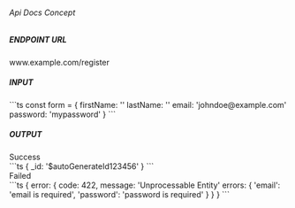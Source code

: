 <StandardTab choosen="usability" />

<div class="my-4"></div>

<h6>Api Docs Concept</h6>

<div class="h-full overflow-y-auto my-4">
  <div class="flex flex-col space-y-5 overflow-x-auto relative shadow-md sm:rounded-lg">
    <div>
      <h5 class="font-extralight">ENDPOINT URL</h5>
      <span class="text-sm">www.example.com/register</span>
    </div>
    <div>
      <h5 class="font-extralight">INPUT</h5>
      <div class="overflow-y-auto my-4">
```ts
const form = {
  firstName: ''
  lastName: ''
  email: 'johndoe@example.com'
  password: 'mypassword'
}
```
      </div>
    </div>
    <div>
      <h5 class="font-extralight">OUTPUT</h5>
      <span class="text-xs mt-5">Success</span>
      <div class="overflow-y-auto mb-5">
```ts
{
  _id: '$autoGenerateId123456'
}
```
      </div>
      <span class="text-xs mt-5">Failed</span>
      <div class="overflow-y-auto mb-20">
```ts
{
  error: {
    code: 422,
    message: 'Unprocessable Entity'
    errors: {
      'email': 'email is required',
      'password': 'password is required'
    }
  }
}
```
      </div>
    </div>
  </div>
</div>

<!-- TIME : 05:00 -->